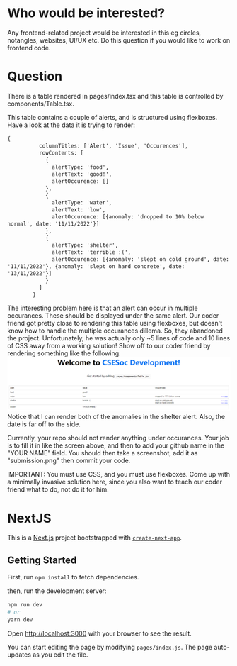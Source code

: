 # Who would be interested?
Any frontend-related project would be interested in this eg circles, notangles, websites, UI/UX etc. Do this question if you would like to work on frontend code.

# Question
There is a table rendered in pages/index.tsx and this table is controlled by components/Table.tsx.

This table contains a couple of alerts, and is structured using flexboxes. Have a look at the data it is trying to render:

```
{
          columnTitles: ['Alert', 'Issue', 'Occurences'],
          rowContents: [
            {
              alertType: 'food',
              alertText: 'good!',
              alertOccurence: []
            },
            {
              alertType: 'water',
              alertText: 'low',
              alertOccurence: [{anomaly: 'dropped to 10% below normal', date: '11/11/2022'}]
            },
            {
              alertType: 'shelter',
              alertText: 'terrible :(',
              alertOccurence: [{anomaly: 'slept on cold ground', date: '11/11/2022'}, {anomaly: 'slept on hard concrete', date: '13/11/2022'}]
            }
          ]
        }
```
The interesting problem here is that an alert can occur in multiple occurances. These should be displayed under the same alert. Our coder friend got pretty close to rendering this table using flexboxes, but doesn't know how to handle the multiple occurances dillema. So, they abandoned the project. Unfortunately, he was actually only ~5 lines of code and 10 lines of CSS away from a working solution! Show off to our coder friend by rendering something like the following:
![Solution](solution.png)
Notice that I can render both of the anomalies in the shelter alert. Also, the date is far off to the side.


Currently, your repo should not render anything under occurances. Your job is to fill it in like the screen above, and then to add your github name in the "YOUR NAME" field. You should then take a screenshot, add it as "submission.png" then commit your code.


IMPORTANT: You must use CSS, and you must use flexboxes. Come up with a minimally invasive solution here, since you also want to teach our coder friend what to do, not do it for him.

# NextJS
This is a [Next.js](https://nextjs.org/) project bootstrapped with [`create-next-app`](https://github.com/vercel/next.js/tree/canary/packages/create-next-app).

## Getting Started
First, run `npm install` to fetch dependencies.

then, run the development server:

```bash
npm run dev
# or
yarn dev
```

Open [http://localhost:3000](http://localhost:3000) with your browser to see the result.

You can start editing the page by modifying `pages/index.js`. The page auto-updates as you edit the file.
